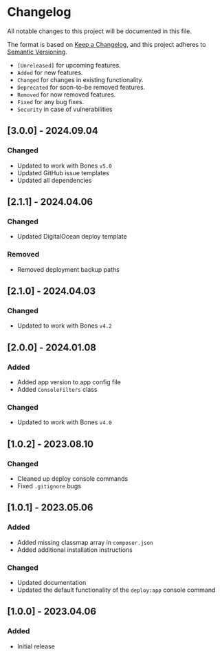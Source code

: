 # Changelog

All notable changes to this project will be documented in this file.

The format is based on [Keep a Changelog](https://keepachangelog.com/en/1.0.0/),
and this project adheres to [Semantic Versioning](https://semver.org/spec/v2.0.0.html).

- `[Unreleased]` for upcoming features.
- `Added` for new features.
- `Changed` for changes in existing functionality.
- `Deprecated` for soon-to-be removed features.
- `Removed` for now removed features.
- `Fixed` for any bug fixes.
- `Security` in case of vulnerabilities

## [3.0.0] - 2024.09.04

### Changed

- Updated to work with Bones `v5.0`
- Updated GitHub issue templates
- Updated all dependencies

## [2.1.1] - 2024.04.06

### Changed

- Updated DigitalOcean deploy template

### Removed

- Removed deployment backup paths

## [2.1.0] - 2024.04.03

### Changed

- Updated to work with Bones `v4.2`

## [2.0.0] - 2024.01.08

### Added

- Added app version to app config file
- Added `ConsoleFilters` class

### Changed

- Updated to work with Bones `v4.0`

## [1.0.2] - 2023.08.10

### Changed

- Cleaned up deploy console commands
- Fixed `.gitignore` bugs

## [1.0.1] - 2023.05.06

### Added

- Added missing classmap array in `composer.json`
- Added additional installation instructions

### Changed

- Updated documentation
- Updated the default functionality of the `deploy:app` console command

## [1.0.0] - 2023.04.06

### Added

- Initial release